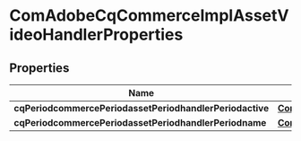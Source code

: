 
# ComAdobeCqCommerceImplAssetVideoHandlerProperties

## Properties
Name | Type | Description | Notes
------------ | ------------- | ------------- | -------------
**cqPeriodcommercePeriodassetPeriodhandlerPeriodactive** | [**ConfigNodePropertyBoolean**](ConfigNodePropertyBoolean.md) |  |  [optional]
**cqPeriodcommercePeriodassetPeriodhandlerPeriodname** | [**ConfigNodePropertyString**](ConfigNodePropertyString.md) |  |  [optional]



